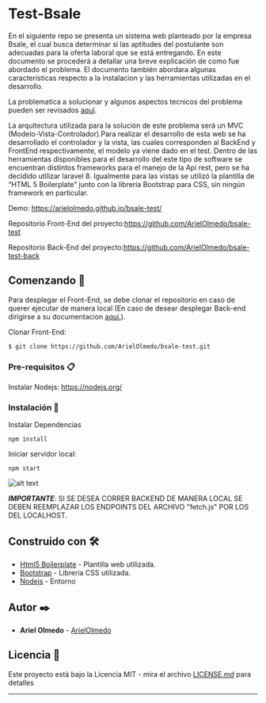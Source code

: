 # Test-Bsale

En el siguiente repo se presenta un sistema web planteado por la empresa Bsale, el cual busca determinar si las aptitudes del postulante son adecuadas para la oferta laboral que se está entregando. En este documento se procederá a detallar una breve explicación de como fue abordado el problema. El documento también abordara algunas características respecto a la instalacion y las herramientas utilizadas en el desarrollo.

La problematica a solucionar y algunos aspectos tecnicos del problema pueden ser revisados [aquí](https://mail-attachment.googleusercontent.com/attachment/u/0/?ui=2&ik=a9213e5e65&attid=0.1&permmsgid=msg-f:1695878238573639094&th=1788f845d87f35b6&view=att&disp=inline&saddbat=ANGjdJ_rGuFdRJSXbKgoXZmH_JwTbwgmB5RPmMIJu_ZWBdNkOyOn6kKFSblfZ9zZ635E2kOWQAXPMm4pnMcqGMgshakylwpgD82ZZtflo9RaZI-8MoErZdu7vRAP6VKGr0koG6VJwwof0sIuu1J9JSswDCYTHeHGp6VUmu98Bx3mIDuxaWaNNcgNMlaeNiWr8RqQpudDJkhbsPPAFkSkRkea0SXtNPMPoCaVaP06ovrpyd1p041VBuLc4gJWV1vySWk1l1MAUxgXLpDP3gGTUUdhfMt089RY2uSkSOcxFZboeFJGdQHCHur-JjGFiQejCbv-cIIjC-HZYmB5i2Wb6CcS23RcmCKsNAlMhZiQvt4lknAxe0Q9X9NBgB-Uj-mcVgjeYz5GmHnJi1kmgh0Hh2ihKEMp0324nMjyZA2LpBI6vBz6IdLpdGbKF_FIzlu0Sje018PgwWN858Pxt38FWBfOotcvXX-SMKZavYPztneMfSGrs_PsvV0fww1Iwee2ZrA-otnk2Hu_q2acsl5k1vadsAC4g5NvzfkE_2G0Qp8lHxHRyIKRy1lM2EpwIywxKpidXBcu8Alz9xB4uSbuL0Wk_bC1smH8hRrCyjZTZGSQddHgf_ye2uLSQYZ7DJkXMYzqvy24S55DOQXhKiXnM6j92y54vCr4ncXeyejEdgLsmQBM4doinOEtbWPpEWw).

La arquitectura utilizada para la solución de este problema será un MVC (Modelo-Vista-Controlador).Para realizar el desarrollo de esta web se ha desarrollado el controlador y la vista, las cuales corresponden al BackEnd y FrontEnd respectivamente, el modelo ya viene dado en el test. Dentro de las herramientas disponibles para el desarrollo del este tipo de software se encuentran distintos frameworks para el manejo de la Api rest, pero se ha decidido utilizar laravel 8. Igualmente para las vistas se utilizó la plantilla de “HTML 5 Boilerplate” junto con la librería Bootstrap para CSS, sin ningún framework en particular.

Demo: https://arielolmedo.github.io/bsale-test/

Repositorio Front-End del proyecto:https://github.com/ArielOlmedo/bsale-test

Repositorio Back-End del proyecto:https://github.com/ArielOlmedo/bsale-test-back


## Comenzando 🚀

Para desplegar el Front-End, se debe clonar el repositorio en caso de querer ejecutar de manera local (En caso de desear desplegar Back-end dirigirse a su documentacion [aquí.](https://github.com/ArielOlmedo/bsale-test-back)).

Clonar Front-End:
```
$ git clone https://github.com/ArielOlmedo/bsale-test.git
```

### Pre-requisitos 📋

Instalar Nodejs: https://nodejs.org/

### Instalación 🔧

Instalar Dependencias

```
npm install
```

Iniciar servidor local:

```
npm start
```
![alt text](https://scontent.fkna1-1.fna.fbcdn.net/v/t1.15752-9/173560805_482963779736387_4085036035887684951_n.png?_nc_cat=102&ccb=1-3&_nc_sid=ae9488&_nc_ohc=16vHIc5o52UAX_Zr3U7&_nc_ht=scontent.fkna1-1.fna&oh=11aac4e758e13853a1dc78ec468c139f&oe=609BA470)


***IMPORTANTE***: SI SE DESEA CORRER BACKEND DE MANERA LOCAL SE DEBEN REEMPLAZAR LOS ENDPOINTS DEL ARCHIVO "fetch.js" POR LOS DEL LOCALHOST.

## Construido con 🛠️


* [Html5 Boilerplate](https://html5boilerplate.com/) - Plantilla web utilizada.
* [Bootstrap](https://getbootstrap.com/) - Libreria CSS utilizada.
* [Nodejs](https://nodejs.org/) - Entorno


## Autor ✒️

* **Ariel Olmedo** - [ArielOlmedo](https://github.com/ArielOlmedo)


## Licencia 📄

Este proyecto está bajo la Licencia MIT - mira el archivo [LICENSE.md](LICENSE.md) para detalles

---
